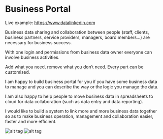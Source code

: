 # Business Portal

Live example: https://www.datalinkedin.com

Business data sharing and collaboration between people (staff, clients, business partners, service providers, managers, board members...) are necessary for business success. 

With one login and permissions from business data owner everyone can involve business activities. 

Add what you need, remove what you don’t need. Every part can be customised. 

I am happy to build business portal for you if you have some business data to manage and you can describe the way or the logic you manage the data. 

I am also happy to help people to move business data in spreadsheets to cloud for data collaboration (such as data entry and data reporting). 

I would like to build a system to link more and more business data together so as to make business operation, management and collaboration easier, faster and more efficient.

![alt tag](https://cbs.wappsystem.com/dev/github/vmiis/SaaS/images/structure.png)
![alt tag](https://cbs.wappsystem.com/dev/github/vmiis/SaaS/images/solutions.png)

